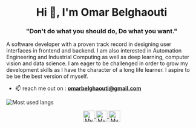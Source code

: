 <h1 align="center">Hi 👋, I'm Omar Belghaouti</h1>
<h3 align="center">"Don't do what you should do, Do what you want."</h3>



A software developer with a proven track record in designing user interfaces in frontend and backend. I am also interested in Automation Engineering and Industrial Computing as well as deep learning, computer vision and data science.
I am eager to be challenged in order to grow my development skills as I have the character of a long life learner.
I aspire to be be the best version of myself.

- 📫 reach me out on :  **omarbelghaouti@gmail.com**

![Most used langs](https://github-readme-stats.vercel.app/api/top-langs/?username=Omar-Belghaouti&layout=compact)


  <p align="center">

<a href="https://www.linkedin.com/in/omar-belghaouti/" target="blank">
  <img align="center" src="https://cdn.pixabay.com/photo/2017/12/06/04/57/linkedin-3000959_1280.png" alt="My LinkedIn" height="30" width="30" />
</a>
<a href="https://www.facebook.com/belghaouti.omar/" target="blank">
  <img align="center" src="https://cdn.icon-icons.com/icons2/1826/PNG/512/4202110facebooklogosocialsocialmedia-115707_115594.png" alt="My Facebook" height="30" width="30" />
</a>
<a href="https://www.instagram.com/omar_belghaouti/" target="blank">
  <img align="center" src="https://upload.wikimedia.org/wikipedia/commons/thumb/a/a5/Instagram_icon.png/1024px-Instagram_icon.png" alt="My Instagram" height="30" width="30" />
</a>
</p>
